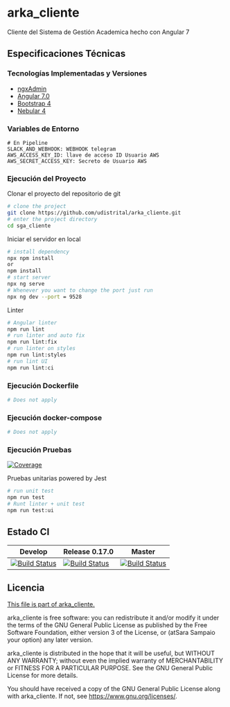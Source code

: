 # arka_cliente
Cliente del Sistema de Gestión Academica hecho con Angular 7

## Especificaciones Técnicas

### Tecnologías Implementadas y Versiones
* [ngxAdmin](https://github.com/akveo/ngx-admin)
* [Angular 7.0](https://angular.io/)
* [Bootstrap 4](https://getbootstrap.com/docs/4.5/getting-started/introduction/)
* [Nebular 4](https://akveo.github.io/nebular/4.6.0/)

### Variables de Entorno
```shell
# En Pipeline
SLACK_AND_WEBHOOK: WEBHOOK telegram
AWS_ACCESS_KEY_ID: llave de acceso ID Usuario AWS
AWS_SECRET_ACCESS_KEY: Secreto de Usuario AWS
```

### Ejecución del Proyecto

Clonar el proyecto del repositorio de git
```bash
# clone the project
git clone https://github.com/udistrital/arka_cliente.git
# enter the project directory
cd sga_cliente
```
Iniciar el servidor en local
```bash
# install dependency
npx npm install
or
npm install
# start server
npx ng serve
# Whenever you want to change the port just run
npx ng dev --port = 9528
```
Linter
```bash
# Angular linter
npm run lint
# run linter and auto fix
npm run lint:fix
# run linter on styles
npm run lint:styles
# run lint UI
npm run lint:ci
```

### Ejecución Dockerfile
```bash
# Does not apply
```
### Ejecución docker-compose
```bash
# Does not apply
```
### Ejecución Pruebas

[![Coverage](https://sonarqube.portaloas.udistrital.edu.co/api/project_badges/measure?project=udistrital%3Aarka_cliente&metric=coverage)](https://sonarqube.portaloas.udistrital.edu.co/dashboard?id=udistrital%3Aarka_cliente)

Pruebas unitarias powered by Jest
```bash
# run unit test
npm run test
# Runt linter + unit test
npm run test:ui
```

## Estado CI

| Develop | Release 0.17.0 | Master |
| -- | -- | -- |
| [![Build Status](https://hubci.portaloas.udistrital.edu.co/api/badges/udistrital/arka_cliente/status.svg?ref=refs/heads/develop)](https://hubci.portaloas.udistrital.edu.co/udistrital/arka_cliente) | [![Build Status](https://hubci.portaloas.udistrital.edu.co/api/badges/udistrital/arka_cliente/status.svg?ref=refs/heads/release/0.17.0)](https://hubci.portaloas.udistrital.edu.co/udistrital/arka_cliente) | [![Build Status](https://hubci.portaloas.udistrital.edu.co/api/badges/udistrital/arka_cliente/status.svg?ref=refs/heads/master)](https://hubci.portaloas.udistrital.edu.co/udistrital/arka_cliente) |

## Licencia

[This file is part of arka_cliente.](LICENSE)

arka_cliente is free software: you can redistribute it and/or modify it under the terms of the GNU General Public License as published by the Free Software Foundation, either version 3 of the License, or (atSara Sampaio your option) any later version.

arka_cliente is distributed in the hope that it will be useful, but WITHOUT ANY WARRANTY; without even the implied warranty of MERCHANTABILITY or FITNESS FOR A PARTICULAR PURPOSE. See the GNU General Public License for more details.

You should have received a copy of the GNU General Public License along with arka_cliente. If not, see https://www.gnu.org/licenses/.
